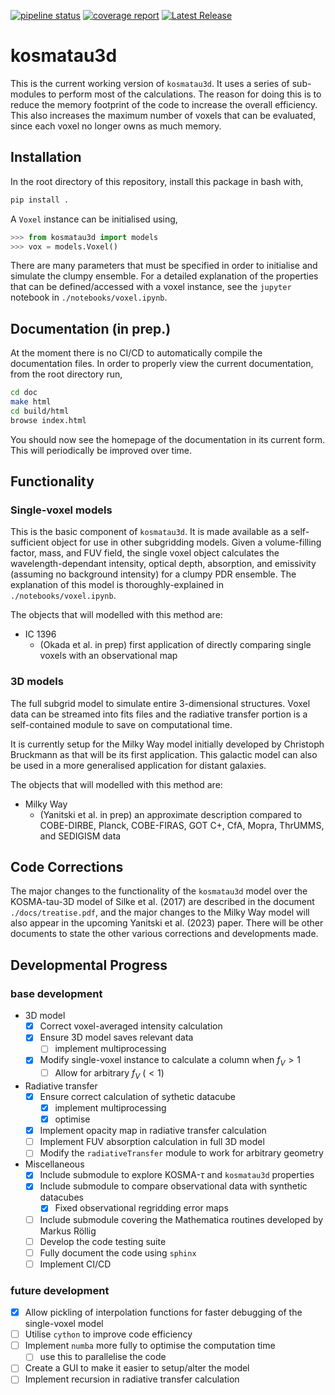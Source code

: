 [![pipeline status](https://git.ph1.uni-koeln.de/yanitski/kosma-tau-3d/badges/master/pipeline.svg)](https://git.ph1.uni-koeln.de/yanitski/kosma-tau-3d/-/commits/master)
[![coverage report](https://git.ph1.uni-koeln.de/yanitski/kosma-tau-3d/badges/master/coverage.svg)](https://git.ph1.uni-koeln.de/yanitski/kosma-tau-3d/-/commits/master)
[![Latest Release](https://git.ph1.uni-koeln.de/yanitski/kosma-tau-3d/-/badges/release.svg)](https://git.ph1.uni-koeln.de/yanitski/kosma-tau-3d/-/releases)

# **kosmatau3d**

This is the current working version of `kosmatau3d`.
It uses a series of sub-modules to perform most of the calculations.
The reason for doing this is to reduce the memory footprint of the code to
increase the overall efficiency.
This also increases the maximum number of voxels that can be evaluated, since
each voxel no longer owns as much memory.

## Installation

In the root directory of this repository, install this package in bash with,

```bash
pip install .
```

A `Voxel` instance can be initialised using,

```python
>>> from kosmatau3d import models
>>> vox = models.Voxel()
```

There are many parameters that must be specified in order to initialise and
simulate the clumpy ensemble.
For a detailed explanation of the properties that can be defined/accessed with
a voxel instance, see the `jupyter` notebook in `./notebooks/voxel.ipynb`.

## Documentation (in prep.)

At the moment there is no CI/CD to automatically compile the documentation files.
In order to properly view the current documentation, from the root directory run,

```bash
cd doc
make html
cd build/html
browse index.html
```

You should now see the homepage of the documentation in its current form.
This will periodically be improved over time.

## Functionality

### Single-voxel models

This is the basic component of `kosmatau3d`.
It is made available as a self-sufficient object for use in other subgridding models.
Given a volume-filling factor, mass, and FUV field, the single voxel object
calculates the wavelength-dependant intensity, optical depth, absorption, and
emissivity (assuming no background intensity) for a clumpy PDR ensemble.
The explanation of this model is thoroughly-explained in `./notebooks/voxel.ipynb`.

The objects that will modelled with this method are:

- IC 1396
  - (Okada et al. in prep) first application of directly comparing single
  voxels with an observational map

### 3D models

The full subgrid model to simulate entire 3-dimensional structures.
Voxel data can be streamed into fits files and the radiative transfer portion
is a self-contained module to save on computational time.

It is currently setup for the Milky Way model initially developed by Christoph
Bruckmann as that will be its first application.
This galactic model can also be used in a more generalised application for
distant galaxies.

The objects that will modelled with this method are:

- Milky Way
  - (Yanitski et al. in prep) an approximate description compared to
  COBE-DIRBE, Planck, COBE-FIRAS, GOT C+, CfA, Mopra, ThrUMMS, and SEDIGISM data

## Code Corrections

The major changes to the functionality of the `kosmatau3d` model over the KOSMA-tau-3D 
model of Silke et al. (2017) are described in the document `./docs/treatise.pdf`, 
and the major changes to the Milky Way model will also
appear in the upcoming Yanitski et al. (2023) paper.
There will be other documents to state the other various corrections and
developments made.

## Developmental Progress

### base development

- 3D model
  - [x] Correct voxel-averaged intensity calculation
  - [x] Ensure 3D model saves relevant data
    - [ ] implement multiprocessing
  - [x] Modify single-voxel instance to calculate a column when $f_V > 1$
    - [ ] Allow for arbitrary $f_V$ $(<1)$
- Radiative transfer
  - [x] Ensure correct calculation of sythetic datacube
    - [x] implement multiprocessing
    - [x] optimise
  - [x] Implement opacity map in radiative transfer calculation
  - [ ] Implement FUV absorption calculation in full 3D model
  - [ ] Modify the `radiativeTransfer` module to work for arbitrary geometry
- Miscellaneous
  - [x] Include submodule to explore KOSMA-$\tau$ and `kosmatau3d` properties
  - [x] Include submodule to compare observational data with synthetic datacubes
    - [x] Fixed observational regridding error maps
  - [ ] Include submodule covering the Mathematica routines developed by Markus Röllig
  - [ ] Develop the code testing suite
  - [ ] Fully document the code using `sphinx`
  - [ ] Implement CI/CD
  
### future development

- [x] Allow pickling of interpolation functions for faster debugging of the single-voxel model
- [ ] Utilise `cython` to improve code efficiency
- [ ] Implement `numba` more fully to optimise the computation time
  - [ ] use this to parallelise the code
- [ ] Create a GUI to make it easier to setup/alter the model
- [ ] Implement recursion in radiative transfer calculation
